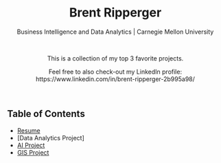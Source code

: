 <h1 align="center">Brent Ripperger</h1>
<p align="center">Business Intelligence and Data Analytics | Carnegie Mellon University</p>
<br>
<p align="center">This is a collection of my top 3 favorite projects.</p>
<p align="center">Feel free to also check-out my LinkedIn profile: https://www.linkedin.com/in/brent-ripperger-2b995a98/</p>
<br>


## Table of Contents
- [Resume](https://bmripper.github.io/General_Resume_2022_09.pdf)
- [Data Analytics Project]
- [AI Project](https://bmripper.github.io/ai_project.html)
- [GIS Project](https://bmripper.github.io/gis_project.html)
